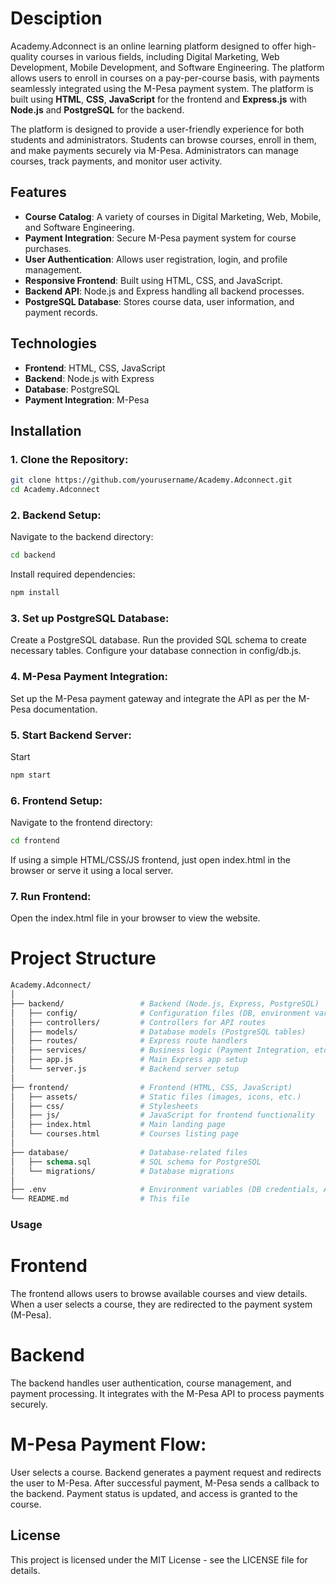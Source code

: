 # Desciption
Academy.Adconnect is an online learning platform designed to offer high-quality courses in various fields, including Digital Marketing, Web Development, Mobile Development, and Software Engineering. The platform allows users to enroll in courses on a pay-per-course basis, with payments seamlessly integrated using the M-Pesa payment system. The platform is built using **HTML**, **CSS**, **JavaScript** for the frontend and **Express.js** with **Node.js** and **PostgreSQL** for the backend.

The platform is designed to provide a user-friendly experience for both students and administrators. Students can browse courses, enroll in them, and make payments securely via M-Pesa. Administrators can manage courses, track payments, and monitor user activity.

## Features

- **Course Catalog**: A variety of courses in Digital Marketing, Web, Mobile, and Software Engineering.
- **Payment Integration**: Secure M-Pesa payment system for course purchases.
- **User Authentication**: Allows user registration, login, and profile management.
- **Responsive Frontend**: Built using HTML, CSS, and JavaScript.
- **Backend API**: Node.js and Express handling all backend processes.
- **PostgreSQL Database**: Stores course data, user information, and payment records.

## Technologies

- **Frontend**: HTML, CSS, JavaScript
- **Backend**: Node.js with Express
- **Database**: PostgreSQL
- **Payment Integration**: M-Pesa

## Installation

### 1. Clone the Repository:
```bash
git clone https://github.com/yourusername/Academy.Adconnect.git
cd Academy.Adconnect
```
### 2. Backend Setup:
Navigate to the backend directory:
```bash
cd backend
```
Install required dependencies:
```bash
npm install
```
### 3. Set up PostgreSQL Database:
Create a PostgreSQL database.
Run the provided SQL schema to create necessary tables.
Configure your database connection in config/db.js.

### 4. M-Pesa Payment Integration:
Set up the M-Pesa payment gateway and integrate the API as per the M-Pesa documentation.

### 5. Start Backend Server:
Start
```bash
npm start
```
### 6. Frontend Setup:
Navigate to the frontend directory:
```bash
cd frontend
```
If using a simple HTML/CSS/JS frontend, just open index.html in the browser or serve it using a local server.

### 7. Run Frontend:
Open the index.html file in your browser to view the website.

# Project Structure
```graphql
Academy.Adconnect/
│
├── backend/                 # Backend (Node.js, Express, PostgreSQL)
│   ├── config/              # Configuration files (DB, environment variables, etc.)
│   ├── controllers/         # Controllers for API routes
│   ├── models/              # Database models (PostgreSQL tables)
│   ├── routes/              # Express route handlers
│   ├── services/            # Business logic (Payment Integration, etc.)
│   ├── app.js               # Main Express app setup
│   └── server.js            # Backend server setup
│
├── frontend/                # Frontend (HTML, CSS, JavaScript)
│   ├── assets/              # Static files (images, icons, etc.)
│   ├── css/                 # Stylesheets
│   ├── js/                  # JavaScript for frontend functionality
│   ├── index.html           # Main landing page
│   └── courses.html         # Courses listing page
│
├── database/                # Database-related files
│   ├── schema.sql           # SQL schema for PostgreSQL
│   └── migrations/          # Database migrations
│
├── .env                     # Environment variables (DB credentials, API keys)
└── README.md                # This file
```
### Usage
# Frontend
The frontend allows users to browse available courses and view details. When a user selects a course, they are redirected to the payment system (M-Pesa).

# Backend
The backend handles user authentication, course management, and payment processing. It integrates with the M-Pesa API to process payments securely.

# M-Pesa Payment Flow:
User selects a course.
Backend generates a payment request and redirects the user to M-Pesa.
After successful payment, M-Pesa sends a callback to the backend.
Payment status is updated, and access is granted to the course.
## License
This project is licensed under the MIT License - see the LICENSE file for details.
